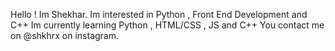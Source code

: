 Hello ! Im Shekhar.
Im interested in Python , Front End Development and C++
Im currently learning Python , HTML/CSS , JS and C++
You contact me on @shkhrx on instagram.

<!---
shekhargupta05/shekhargupta05 is a ✨ special ✨ repository because its `README.md` (this file) appears on your GitHub profile.
You can click the Preview link to take a look at your changes.
--->
